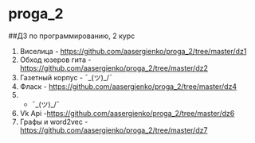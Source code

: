 # proga_2
##ДЗ по программированию, 2 курс
1. Виселица - <https://github.com/aasergienko/proga_2/tree/master/dz1>
2. Обход юзеров гита - <https://github.com/aasergienko/proga_2/tree/master/dz2>
3. Газетный корпус - ¯\_(ツ)_/¯
4. Фласк - https://github.com/aasergienko/proga_2/tree/master/dz4
5. - ¯\_(ツ)_/¯
6. Vk Api -https://github.com/aasergienko/proga_2/tree/master/dz6 
7. Графы и word2vec - https://github.com/aasergienko/proga_2/tree/master/dz7

